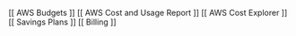 [[ AWS Budgets ]]
[[ AWS Cost and Usage Report  ]]
[[ AWS Cost Explorer ]]
[[ Savings Plans ]]
[[ Billing ]]